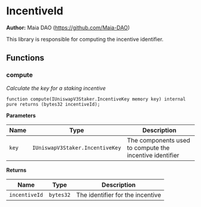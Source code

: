# IncentiveId

**Author:**
Maia DAO (https://github.com/Maia-DAO)

This library is responsible for computing the incentive identifier.


## Functions
### compute

*Calculate the key for a staking incentive*


```solidity
function compute(IUniswapV3Staker.IncentiveKey memory key) internal pure returns (bytes32 incentiveId);
```
**Parameters**

|Name|Type|Description|
|----|----|-----------|
|`key`|`IUniswapV3Staker.IncentiveKey`|The components used to compute the incentive identifier|

**Returns**

|Name|Type|Description|
|----|----|-----------|
|`incentiveId`|`bytes32`|The identifier for the incentive|


